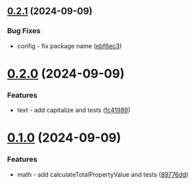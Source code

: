 ## [0.2.1](https://github.com/hijuliancode/elevation-utils/compare/v0.2.0...v0.2.1) (2024-09-09)


### Bug Fixes

* config - fix package name ([ebf6ec3](https://github.com/hijuliancode/elevation-utils/commit/ebf6ec3ca49c7fe379c753a270d14b7b1044e96f))

# [0.2.0](https://github.com/hijuliancode/elevation-utils/compare/v0.1.0...v0.2.0) (2024-09-09)


### Features

* text - add capitalize and tests ([fc41989](https://github.com/hijuliancode/elevation-utils/commit/fc419897378b3e5afe43adac9d635e666f58416e))

# [0.1.0](https://github.com/hijuliancode/elevation-utils/compare/v0.0.0...v0.1.0) (2024-09-09)


### Features

* math - add calculateTotalPropertyValue and tests ([89776dd](https://github.com/hijuliancode/elevation-utils/commit/89776dd72e3e735e71dfa43c111623e06d63c0ff))
